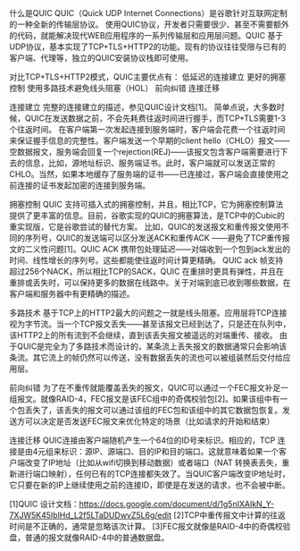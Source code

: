 
什么是QUIC
QUIC（Quick UDP Internet Connections）是谷歌针对互联网定制的一种全新的传输层协议。
使用QUIC协议，开发者只需要很少、甚至不需要额外的代码，就能解决现代WEB应用程序的一系列传输层和应用层问题。QUIC 基于UDP协议，基本实现了TCP+TLS+HTTP2的功能。现有的协议往往受限与已有的客户端、代理等，独立的QUIC安装协议栈即可使用。

对比TCP+TLS+HTTP2模式，QUIC主要优点有：
低延迟的连接建立
更好的拥塞控制
使用多路技术避免线头阻塞（HOL）
前向纠错
连接迁移

连接建立
完整的连接建立的描述，参见QUIC设计文档[1]。
简单点说，大多数时候，QUIC在发送数据之前，不会先耗费往返时间进行握手，而TCP+TLS需要1-3个往返时间。
在客户端第一次发起连接到服务端时，客户端会花费一个往返时间来保证握手信息的完整性。客户端发送一个早期的client hello（CHLO）报文——空数据报文，服务端会回复一个rejection(REJ)——该报文包含客户端需要进行下去的信息，比如，源地址标识、服务端证书。此时，客户端就可以发送正常的CHLO。当然，如果本地缓存了服务端的证书——已连接过，客户端会直接使用之前连接的证书发起加密的连接到服务端。

拥塞控制
QUIC 支持可插入式的拥塞控制，并且，相比TCP，它为拥塞控制算法提供了更丰富的信息。目前，谷歌实现的QUIC的拥塞算法，是TCP中的Cubic的重实现版，它是谷歌尝试的替代方案。
比如，QUIC的发送报文和重传报文使用不同的序列号，QUIC的发送端可以区分发送ACK和重传ACK ——避免了TCP重传报文的二义性问题[1]。QUIC ACK 携带包处理延迟——对端收到一个包到ack发出的时间、线性增长的序列号。这些都能使往返时间计算更精确。
QUIC ack 帧支持超过256个NACK，所以相比TCP的SACK，QUIC 在重排时更具有弹性，并且在重排或丢失时，可以保持更多的数据在线路中。关于对端到底已收到哪些数据，在客户端和服务器中有更精确的描述。

多路技术
基于TCP上的HTTP2最大的问题之一就是线头阻塞。应用层将TCP连接视为字节流。当一个TCP报文丢失——甚至该报文已经到达了，只是还在队列中，该HTTP2上的所有流到不会继续，直到该丢失报文被遥远的对端重传、接收。
由于QUIC是完全为了多路技术而设计的，某条流上丢失报文的数据通常只会影响该条流。其它流上的帧仍然可以传送，没有数据丢失的流也可以被组装然后交付给应用层。

前向纠错
为了在不重传就能覆盖丢失的报文，QUIC可以通过一个FEC报文补足一组报文。就像RAID-4，FEC报文是该FEC组中的奇偶校验包[2]。如果该组中有一个包丢失了，该丢失的报文可以通过该组的FEC包和该组中的其它数据包恢复。发送方可以决定是否发送FEC报文来优化特定的场景（比如请求的开始和结束）

连接迁移
QUIC连接由客户端随机产生一个64位的ID号来标识。相应的，TCP 连接是由4元组来标识：源IP、源端口、目的IP和目的端口。这就意味着如果一个客户端改变了IP地址（比如从wifi切换到移动数据）或者端口（NAT 转换表丢失，重新进行端口映射），任何已有的TCP连接都失效了。当QUIC客户端改变IP地址时，它只要在新的IP上继续使用之前的连接ID，即使是在发送的请求，也不会被中断。

[1]QUIC 设计文档：https://docs.google.com/document/d/1g5nIXAIkN_Y-7XJW5K45IblHd_L2f5LTaDUDwvZ5L6g/edit
[2]TCP中重传报文中计算的往返时间是不正确的，通常是忽略该次计算。
[3]FEC报文就像是RAID-4中的奇偶校验盘，普通的报文就像RAID-4中的普通数据盘。
